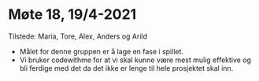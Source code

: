# Møte 18, 19/4-2021
Tilstede: Maria, Tore, Alex, Anders og Arild
* Målet for denne gruppen er å lage en fase i spillet. 
* Vi bruker codewithme for at vi skal kunne være mest mulig effektive og bli ferdige med det da det
ikke er lenge til hele prosjektet skal inn. 